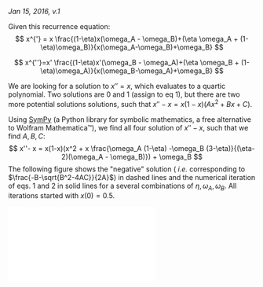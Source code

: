 ​_Jan 15, 2016, v.1_

Given this recurrence equation:
$$
x^{'} = x \frac{(1-\eta)x(\omega_A - \omega_B)+(\eta \omega_A + (1-\eta)\omega_B)}{x(\omega_A-\omega_B)+\omega_B}
$$

$$
x^{''}=x' \frac{(1-\eta)x'(\omega_B - \omega_A)+(\eta \omega_B + (1-\eta)\omega_A)}{x(\omega_B-\omega_A)+\omega_B}
$$



We are looking for a solution to $x''=x$, which evaluates to a quartic polynomial. Two solutions are 0 and 1 (assign to eq 1), but there are two more potential solutions solutions, such that $x''-x=x(1-x)(Ax^2+Bx+C)$.

Using [SymPy](http://sympy.org/) (a Python library for symbolic mathematics, a free alternative to Wolfram Mathematica™), we find all four solution of $x''-x$, such that we find $A,B,C$:
$$
x''- x = x(1-x)(x^2 + x \frac{\omega_A (1-\eta) -\omega_B (3-\eta)}{(\eta-2)(\omega_A - \omega_B)}) + \omega_B
$$
The following figure shows the "negative" solution ( _i.e._ corresponding to $\frac{-B-\sqrt{B^2-4AC}}{2A}$) in dashed lines and the numerical iteration of eqs. 1 and 2 in solid lines for a several combinations of $\eta, \omega_A, \omega_B$. All iterations started with $x(0)=0.5$.

![Solution examples.](figures/sympy_for_uri.pdf)

